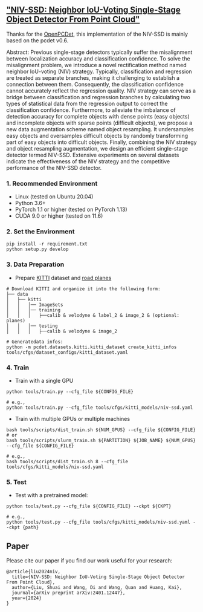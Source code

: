 ## ["NIV-SSD: Neighbor IoU-Voting Single-Stage Object Detector From Point Cloud"](https://arxiv.org/abs/2401.12447)

Thanks for the [OpenPCDet](https://github.com/open-mmlab/OpenPCDet), this implementation of the NIV-SSD is mainly based on the pcdet v0.6.

Abstract: Previous single-stage detectors typically suffer the misalignment between localization accuracy and classification confidence. To solve the misalignment problem, we introduce a novel rectification method named neighbor IoU-voting (NIV) strategy. Typically, classification and regression are treated as separate branches, making it challenging to establish a connection between them. Consequently, the classification confidence cannot accurately reflect the regression quality. NIV strategy can serve as a bridge between classification and regression branches by calculating two types of statistical data from the regression output to correct the classification confidence. Furthermore, to alleviate the imbalance of detection accuracy for complete objects with dense points (easy objects) and incomplete objects with sparse points (difficult objects), we propose a new data augmentation scheme named object resampling. It undersamples easy objects and oversamples difficult objects by randomly transforming part of easy objects into difficult objects. Finally, combining the NIV strategy and object resampling augmentation, we design an efficient single-stage detector termed NIV-SSD. Extensive experiments on several datasets indicate the effectiveness of the NIV strategy and the competitive performance of the NIV-SSD detector.

### 1. Recommended Environment

- Linux (tested on Ubuntu 20.04)
- Python 3.6+
- PyTorch 1.1 or higher (tested on PyTorch 1.13)
- CUDA 9.0 or higher (tested on 11.6)

### 2. Set the Environment

```shell
pip install -r requirement.txt
python setup.py develop
```

### 3. Data Preparation

- Prepare [KITTI](http://www.cvlibs.net/datasets/kitti/eval_object.php?obj_benchmark=3d) dataset and [road planes](https://drive.google.com/file/d/1d5mq0RXRnvHPVeKx6Q612z0YRO1t2wAp/view?usp=sharing)

```shell
# Download KITTI and organize it into the following form:
├── data
│   ├── kitti
│   │   │── ImageSets
│   │   │── training
│   │   │   ├──calib & velodyne & label_2 & image_2 & (optional: planes)
│   │   │── testing
│   │   │   ├──calib & velodyne & image_2

# Generatedata infos:
python -m pcdet.datasets.kitti.kitti_dataset create_kitti_infos tools/cfgs/dataset_configs/kitti_dataset.yaml
```

### 4. Train

- Train with a single GPU

```shell
python tools/train.py --cfg_file ${CONFIG_FILE}

# e.g.,
python tools/train.py --cfg_file tools/cfgs/kitti_models/niv-ssd.yaml
```

- Train with multiple GPUs or multiple machines

```shell
bash tools/scripts/dist_train.sh ${NUM_GPUS} --cfg_file ${CONFIG_FILE}
# or 
bash tools/scripts/slurm_train.sh ${PARTITION} ${JOB_NAME} ${NUM_GPUS} --cfg_file ${CONFIG_FILE}

# e.g.,
bash tools/scripts/dist_train.sh 8 --cfg_file tools/cfgs/kitti_models/niv-ssd.yaml
```

### 5. Test

- Test with a pretrained model:

```shell
python tools/test.py --cfg_file ${CONFIG_FILE} --ckpt ${CKPT}

# e.g., 
python tools/test.py --cfg_file tools/cfgs/kitti_models/niv-ssd.yaml --ckpt {path}
```
## Paper

Please cite our paper if you find our work useful for your research:

```
@article{liu2024niv,
  title={NIV-SSD: Neighbor IoU-Voting Single-Stage Object Detector From Point Cloud},
  author={Liu, Shuai and Wang, Di and Wang, Quan and Huang, Kai},
  journal={arXiv preprint arXiv:2401.12447},
  year={2024}
}
```
